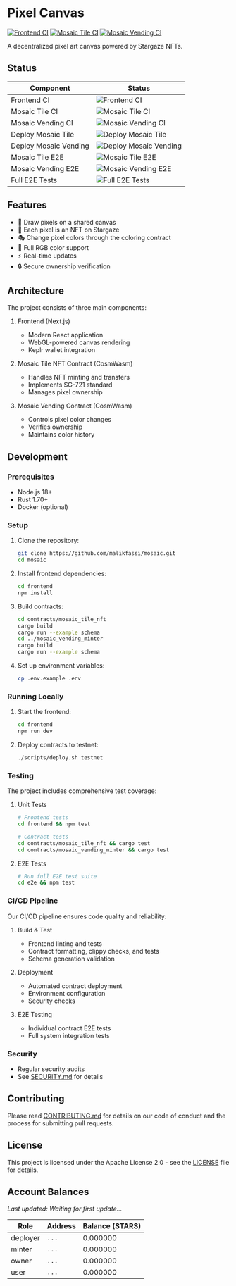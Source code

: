 # Pixel Canvas

[![Frontend CI](https://img.shields.io/endpoint?url=https://gist.githubusercontent.com/malikfassi/1ff46a4915f58fa0fce5cab7577f94f1/raw/frontend-ci.json)](https://github.com/malikfassi/mosaic/actions/workflows/pixel-canvas.yml)
[![Mosaic Tile CI](https://img.shields.io/endpoint?url=https://gist.githubusercontent.com/malikfassi/1ff46a4915f58fa0fce5cab7577f94f1/raw/mosaic-tile-ci.json)](https://github.com/malikfassi/mosaic/actions/workflows/pixel-canvas.yml)
[![Mosaic Vending CI](https://img.shields.io/endpoint?url=https://gist.githubusercontent.com/malikfassi/1ff46a4915f58fa0fce5cab7577f94f1/raw/mosaic-vending-ci.json)](https://github.com/malikfassi/mosaic/actions/workflows/pixel-canvas.yml)

A decentralized pixel art canvas powered by Stargaze NFTs.

## Status

| Component | Status |
|-----------|--------|
| Frontend CI | ![Frontend CI](https://img.shields.io/endpoint?url=https://gist.githubusercontent.com/malikfassi/1ff46a4915f58fa0fce5cab7577f94f1/raw/frontend-ci.json) |
| Mosaic Tile CI | ![Mosaic Tile CI](https://img.shields.io/endpoint?url=https://gist.githubusercontent.com/malikfassi/1ff46a4915f58fa0fce5cab7577f94f1/raw/mosaic-tile-ci.json) |
| Mosaic Vending CI | ![Mosaic Vending CI](https://img.shields.io/endpoint?url=https://gist.githubusercontent.com/malikfassi/1ff46a4915f58fa0fce5cab7577f94f1/raw/mosaic-vending-ci.json) |
| Deploy Mosaic Tile | ![Deploy Mosaic Tile](https://img.shields.io/endpoint?url=https://gist.githubusercontent.com/malikfassi/1ff46a4915f58fa0fce5cab7577f94f1/raw/deploy-mosaic-tile.json) |
| Deploy Mosaic Vending | ![Deploy Mosaic Vending](https://img.shields.io/endpoint?url=https://gist.githubusercontent.com/malikfassi/1ff46a4915f58fa0fce5cab7577f94f1/raw/deploy-mosaic-vending.json) |
| Mosaic Tile E2E | ![Mosaic Tile E2E](https://img.shields.io/endpoint?url=https://gist.githubusercontent.com/malikfassi/1ff46a4915f58fa0fce5cab7577f94f1/raw/mosaic-tile-e2e.json) |
| Mosaic Vending E2E | ![Mosaic Vending E2E](https://img.shields.io/endpoint?url=https://gist.githubusercontent.com/malikfassi/1ff46a4915f58fa0fce5cab7577f94f1/raw/mosaic-vending-e2e.json) |
| Full E2E Tests | ![Full E2E Tests](https://img.shields.io/endpoint?url=https://gist.githubusercontent.com/malikfassi/1ff46a4915f58fa0fce5cab7577f94f1/raw/full-e2e.json) |

## Features

- 🎨 Draw pixels on a shared canvas
- 🔗 Each pixel is an NFT on Stargaze
- 🎭 Change pixel colors through the coloring contract
- 🌈 Full RGB color support
- ⚡ Real-time updates
- 🔒 Secure ownership verification

## Architecture

The project consists of three main components:

1. Frontend (Next.js)
   - Modern React application
   - WebGL-powered canvas rendering
   - Keplr wallet integration

2. Mosaic Tile NFT Contract (CosmWasm)
   - Handles NFT minting and transfers
   - Implements SG-721 standard
   - Manages pixel ownership

3. Mosaic Vending Contract (CosmWasm)
   - Controls pixel color changes
   - Verifies ownership
   - Maintains color history

## Development

### Prerequisites

- Node.js 18+
- Rust 1.70+
- Docker (optional)

### Setup

1. Clone the repository:
   ```bash
   git clone https://github.com/malikfassi/mosaic.git
   cd mosaic
   ```

2. Install frontend dependencies:
   ```bash
   cd frontend
   npm install
   ```

3. Build contracts:
   ```bash
   cd contracts/mosaic_tile_nft
   cargo build
   cargo run --example schema
   cd ../mosaic_vending_minter
   cargo build
   cargo run --example schema
   ```

4. Set up environment variables:
   ```bash
   cp .env.example .env
   ```

### Running Locally

1. Start the frontend:
   ```bash
   cd frontend
   npm run dev
   ```

2. Deploy contracts to testnet:
   ```bash
   ./scripts/deploy.sh testnet
   ```

### Testing

The project includes comprehensive test coverage:

1. Unit Tests
   ```bash
   # Frontend tests
   cd frontend && npm test
   
   # Contract tests
   cd contracts/mosaic_tile_nft && cargo test
   cd contracts/mosaic_vending_minter && cargo test
   ```

2. E2E Tests
   ```bash
   # Run full E2E test suite
   cd e2e && npm test
   ```

### CI/CD Pipeline

Our CI/CD pipeline ensures code quality and reliability:

1. Build & Test
   - Frontend linting and tests
   - Contract formatting, clippy checks, and tests
   - Schema generation validation

2. Deployment
   - Automated contract deployment
   - Environment configuration
   - Security checks

3. E2E Testing
   - Individual contract E2E tests
   - Full system integration tests

### Security

- Regular security audits
- See [SECURITY.md](SECURITY.md) for details

## Contributing

Please read [CONTRIBUTING.md](CONTRIBUTING.md) for details on our code of conduct and the process for submitting pull requests.

## License

This project is licensed under the Apache License 2.0 - see the [LICENSE](LICENSE) file for details.

## Account Balances

*Last updated: Waiting for first update...*

| Role | Address | Balance (STARS) |
|------|---------|----------------|
| deployer | `...` | 0.000000 |
| minter | `...` | 0.000000 |
| owner | `...` | 0.000000 |
| user | `...` | 0.000000 |
